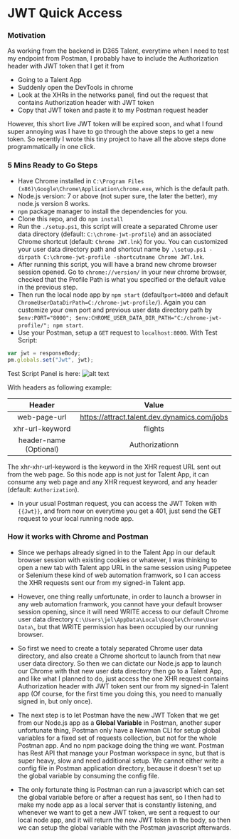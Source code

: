 # JWT Quick Access
### Motivation
As working from the backend in D365 Talent, everytime when I need to test my endpoint from Postman, I probably have to include the Authorization header with JWT token that I get it from 
- Going to a Talent App
- Suddenly open the DevTools in chrome
- Look at the XHRs in the networks panel, find out the request that contains Authorization header with JWT token
- Copy that JWT token and paste it to my Postman request header

However, this short live JWT token will be expired soon, and what I found super annoying was I have to go through the above steps to get a new token. So recently I wrote this tiny project to have all the above steps done programmatically in one click.

### 5 Mins Ready to Go Steps 
- Have Chrome installed in ``C:\Program Files (x86)\Google\Chrome\Application\chrome.exe``, which is the default path.
- Node.js version: 7 or above (not super sure, the later the better), my node.js version 8 works.
- ``npm`` package manager to install the dependencies for you. 
- Clone this repo, and do ``npm install``
- Run the ``./setup.ps1``, this script will create a separated Chrome user data directory (default: ``C:\chrome-jwt-profile``) and an associated Chrome shortcut (default: ``Chrome JWT.lnk``) for you. You can customized your user data directory path and shortcut name by ``.\setup.ps1 -dirpath C:\chrome-jwt-profile -shortcutname Chrome JWT.lnk``.
- After running this script, you will have a brand new chrome browser session opened. Go to ``chrome://version/`` in your new chrome browser, checked that the Profile Path is what you specified or the default value in the previous step.
- Then run the local node app by ``npm start`` (default``port=8000`` and default ``ChromeUserDataDirPath=C:/chrome-jwt-profile/``). Again you can customize your own port and previous user data directory path by ``$env:PORT="8000"; $env:CHROME_USER_DATA_DIR_PATH="C:/chrome-jwt-profile/"; npm start``.
- Use your Postman, setup a ``GET`` request to ``localhost:8000``.
With Test Script:
```js
var jwt = responseBody;
pm.globals.set("Jwt", jwt);
```
Test Script Panel is here:
![alt text](https://s3.amazonaws.com/postman-static-getpostman-com/postman-docs/WS-randomPmTest.png)

With headers as following example:

| Header                    | Value                                         |
|:-------------------------:|:---------------------------------------------:|
| web-page-url              |  https://attract.talent.dev.dynamics.com/jobs |
| xhr-url-keyword           |  flights                                      |
| header-name (Optional)    |  Authorizationn                               |

The xhr-xhr-url-keyword is the keyword in the XHR request URL sent out from the web page. So this node app is not just for Talent App, it can consume any web page and any XHR request keyword, and any header (default: ``Authorization``).

- In your usual Postman request, you can access the JWT Token with ``{{Jwt}}``, and from now on everytime you get a 401, just send the GET request to your local running node app.

### How it works with Chrome and Postman
- Since we perhaps already signed in to the Talent App in our default browser session with existing cookies or whatever, I was thinking to open a new tab with Talent app URL in the same session using Puppetee or Selenium these kind of web automation framwork, so I can access the XHR requests sent our from my signed-in Talent app.

- However, one thing really unfortunate, in order to launch a browser in any web automation framwork, you cannot have your default browser session opening, since it will need WRITE access to our default Chrome user data directory ``C:\Users\jel\AppData\Local\Google\Chrome\User Data\``, but that WRITE permission has been occupied by our running browser.

- So first we need to create a totaly separated Chrome user data directory, and also create a Chrome shortcut to launch from that new user data directory. So then we can dictate our Node.js app to launch our Chrome with that new user data directory then go to a Talent App, and like what I planned to do, just access the one XHR request contains Authorization header with JWT token sent our from my signed-in Talent app (Of course, for the first time you doing this, you need to manually signed in, but only once).

- The next step is to let Postman have the new JWT Token that we get from our Node.js app as a **Global Variable** in Postman, another super unfortunate thing, Postman only have a Newman CLI for setup global variables for a fixed set of requests collection, but not for the whole Postman app. And no npm package doing the thing we want. Postman has Rest API that manage your Postman workspace in sync, but that is super heavy, slow and need additional setup. We cannot either write a config file in Postman application directory, because it doesn't set up the global variable by consuming the config file. 

- The only fortunate thing is Postman can run a javascript which can set the global variable before or after a request has sent, so I then had to make my node app as a local server that is constantly listening, and whenever we want to get a new JWT token, we sent a request to our local node app, and it will return the new JWT token in the body, so then we can setup the global variable with the Postman javascript afterwards.

